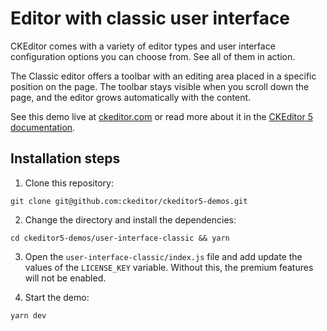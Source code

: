 # Editor with classic user interface

CKEditor comes with a variety of editor types and user interface configuration options you can choose from. See all of them in action.

The Classic editor offers a toolbar with an editing area placed in a specific position on the page. The toolbar stays visible when you scroll down the page, and the editor grows automatically with the content.

See this demo live at [ckeditor.com](http://ckeditor.com/ckeditor-5/demo/editor-types.html#classic) or read more about it in the [CKEditor 5 documentation](https://ckeditor.com/docs/ckeditor5/latest/examples/builds/classic-editor.html).

## Installation steps

1. Clone this repository:

```shell
git clone git@github.com:ckeditor/ckeditor5-demos.git
```

2. Change the directory and install the dependencies:

```shell
cd ckeditor5-demos/user-interface-classic && yarn
```

3. Open the `user-interface-classic/index.js` file and add update the values of the `LICENSE_KEY` variable. Without this, the premium features will not be enabled.

4. Start the demo:

```shell
yarn dev
```
